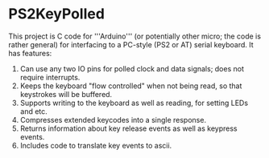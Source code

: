 # PS2KeyPolled #
This project is C code for '''Arduino''' (or potentially other micro; the code is rather general) for interfacing to a PC-style (PS2 or AT) serial keyboard.  It has features:

  1. Can use any two IO pins for polled clock and data signals; does not require interrupts.
  1. Keeps the keyboard "flow controlled" when not being read, so that keystrokes will be buffered.
  1. Supports writing to the keyboard as well as reading, for setting LEDs and etc.
  1. Compresses extended keycodes into a single response.
  1. Returns information about key release events as well as keypress events.
  1. Includes code to translate key events to ascii.